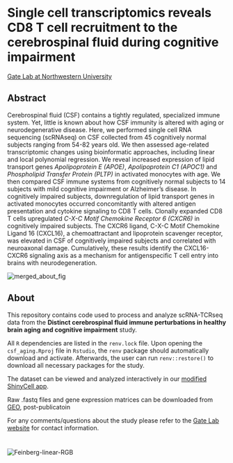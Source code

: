 # Single cell transcriptomics reveals CD8 T cell recruitment to the cerebrospinal fluid during cognitive impairment
[Gate Lab at Northwestern University](https://sites.northwestern.edu/gatelab/)

## Abstract
Cerebrospinal fluid (CSF) contains a tightly regulated, specialized immune system. Yet, little is known about how
CSF immunity is altered with aging or neurodegenerative disease. Here, we performed single cell RNA
sequencing (scRNAseq) on CSF collected from 45 cognitively normal subjects ranging from 54-82 years old. We
then assessed age-related transcriptomic changes using bioinformatic approaches, including linear and local
polynomial regression. We reveal increased expression of lipid transport genes _Apolipoprotein E (APOE)_,
_Apolipoprotein C1 (APOC1)_ and _Phospholipid Transfer Protein (PLTP)_ in activated monocytes with age. We then
compared CSF immune systems from cognitively normal subjects to 14 subjects with mild cognitive impairment
or Alzheimer’s disease. In cognitively impaired subjects, downregulation of lipid transport genes in activated
monocytes occurred concomitantly with altered antigen presentation and cytokine signaling to CD8 T cells.
Clonally expanded CD8 T cells upregulated _C-X-C Motif Chemokine Receptor 6 (CXCR6)_ in cognitively impaired
subjects. The CXCR6 ligand, C-X-C Motif Chemokine Ligand 16 (CXCL16), a chemoattractant and lipoprotein
scavenger receptor, was elevated in CSF of cognitively impaired subjects and correlated with neuroaxonal
damage. Cumulatively, these results identify the CXCL16-CXCR6 signaling axis as a mechanism for antigenspecific
T cell entry into brains with neurodegeneration.

![merged_about_fig](https://user-images.githubusercontent.com/91904251/175093470-eb5fec04-98d8-46d8-b05e-e89b477e4b4c.png)

## About
This repository contains code used to process and analyze scRNA-TCRseq data from the **Distinct cerebrospinal fluid immune perturbations in healthy brain aging and cognitive impairment** study. 

All ```R``` dependencies are listed in the ```renv.lock``` file. Upon opening the ```csf_aging.Rproj``` file in ```Rstudio```, the ```renv``` package should automatically download and activate. Afterwards, the user can run ```renv::restore()``` to download all necessary packages for the study. 

The dataset can be viewed and analyzed interactively in our [modified ShinyCell app](https://gatelabnu.shinyapps.io/csf_aging/).

Raw .fastq files and gene expression matrices can be downloaded from [GEO](https://www.ncbi.nlm.nih.gov/geo/query/acc.cgi?acc=GSE200164), post-publicatoin

For any comments/questions about the study please refer to the [Gate Lab website](https://sites.northwestern.edu/gatelab/) for contact information.

#
![Feinberg-linear-RGB](https://user-images.githubusercontent.com/91904251/164067720-937687c0-874b-4aaa-afd4-76f887e07025.png)
